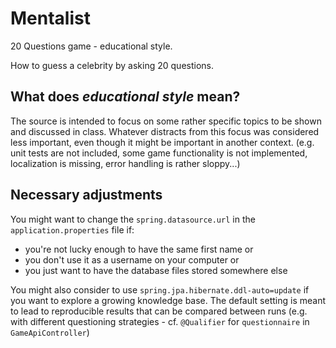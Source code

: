 # Mentalist
20 Questions game - educational style.

How to guess a celebrity by asking 20 questions.

## What does _educational style_ mean?
The source is intended to focus on some rather specific topics to be shown
and discussed in class. Whatever distracts from this focus was considered
less important, even though it might be important in another context. (e.g.
unit tests are not included, some game functionality is not implemented,
localization is missing, error handling is rather sloppy...)

## Necessary adjustments
You might want to change the `spring.datasource.url` in the `application.properties`
file if:
* you're not lucky enough to have the same first name or 
* you don't use it as a username on your computer or
* you just want to have the database files stored somewhere else

You might also consider to use `spring.jpa.hibernate.ddl-auto=update`
if you want to explore a growing knowledge base. The default setting
is meant to lead to reproducible results that can be compared between
runs (e.g. with different questioning strategies - cf. `@Qualifier` for
`questionnaire` in `GameApiController`)
